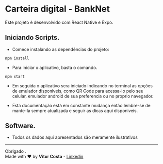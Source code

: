 <!-- ![img](/capa/dashboard.png "Capa Projeto") -->

# Carteira digital - BankNet

Este projeto é desenvolvido com React Native e Expo.

## Iniciando Scripts.

* Comece instalando as dependências do projeto:

```cmd
npm install
```

* Para iniciar o aplicativo, basta o comando.

```cmd
npm start
```

* Em seguida o aplicativo sera iniciado indicando no terminal as opções de emulador disponiveis, como QR Code para acessa-lo pelo seu celular, emulador android de sua preferencia ou no proprio navegador.

* Esta documentação está em constante mudança então lembre-se de mante-la sempre atualizada e seguir as dicas aqui disponiveis.

## Software.

* Todos os dados aqui apresentados são meramente ilustrativos

---

Obrigado .\
Made with :heart: by **Vitor Costa** - [Linkedin](https://www.linkedin.com/in/vitor-costa-10566b22a/)